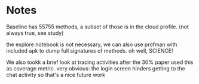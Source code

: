 # Notes

Baseline has 55755 methods, a subset of those is in the cloud profile. (not always true, see study)

the explore notebook is not necessary, we can also use profman with included apk to dump full signatures of methods. oh well, SCIENCE!

We also tookk a brief look at tracing activities after the 30% paper used this as coverage metric. very obvious: the login screen hinders getting to the chat activity so that's a nice future work
